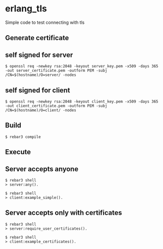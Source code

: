 erlang_tls
=====

Simple code to test connecting with tls

Generate certificate
-----

self signed for server
----

    $ openssl req -newkey rsa:2048 -keyout server_key.pem -x509 -days 365 -out server_certificate.pem -outform PEM -subj /CN=$(hostname)/O=server/ -nodes

self signed for client
----

    $ openssl req -newkey rsa:2048 -keyout client_key.pem -x509 -days 365 -out client_certificate.pem -outform PEM -subj /CN=$(hostname)/O=client/ -nodes



Build
-----

    $ rebar3 compile

Execute
-----

Server accepts anyone
----

    $ rebar3 shell
    > server:any().

    $ rebar3 shell
    > client:example_simple().

Server accepts only with certificates
----

    $ rebar3 shell
    > server:require_user_certificates().

    $ rebar3 shell
    > client:example_certificates().
